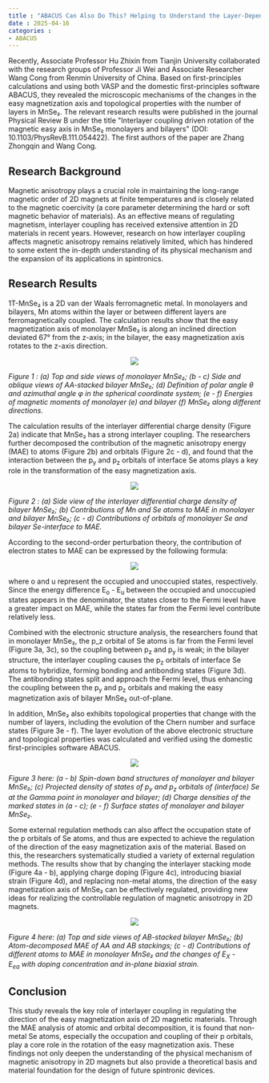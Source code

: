 ```yaml
---
title : "ABACUS Can Also Do This? Helping to Understand the Layer-Dependence of Magnetic Anisotropy in 2D Magnetic Materials"
date : 2025-04-16
categories :
- ABACUS
---
```


Recently, Associate Professor Hu Zhixin from Tianjin University collaborated with the research groups of Professor Ji Wei and Associate Researcher Wang Cong from Renmin University of China. Based on first-principles calculations and using both VASP and the domestic first-principles software ABACUS, they revealed the microscopic mechanisms of the changes in the easy magnetization axis and topological properties with the number of layers in MnSe₂. The relevant research results were published in the journal Physical Review B under the title "Interlayer coupling driven rotation of the magnetic easy axis in MnSe₂ monolayers and bilayers" (DOI: 10.1103/PhysRevB.111.054422). The first authors of the paper are Zhang Zhongqin and Wang Cong.

<!-- more -->

## Research Background

Magnetic anisotropy plays a crucial role in maintaining the long-range magnetic order of 2D magnets at finite temperatures and is closely related to the magnetic coercivity (a core parameter determining the hard or soft magnetic behavior of materials). As an effective means of regulating magnetism, interlayer coupling has received extensive attention in 2D materials in recent years. However, research on how interlayer coupling affects magnetic anisotropy remains relatively limited, which has hindered to some extent the in-depth understanding of its physical mechanism and the expansion of its applications in spintronics.

## Research Results

1T-MnSe₂ is a 2D van der Waals ferromagnetic metal. In monolayers and bilayers, Mn atoms within the layer or between different layers are ferromagnetically coupled. The calculation results show that the easy magnetization axis of monolayer MnSe₂ is along an inclined direction deviated 67° from the z-axis; in the bilayer, the easy magnetization axis rotates to the z-axis direction.

<center>
<img src="https://dp-public.oss-cn-beijing.aliyuncs.com/community/Blog%20Files/ABACUS_16_04_2025/p1.webp">
</center>

 *Figure 1 : (a) Top and side views of monolayer MnSe₂; (b - c) Side and oblique views of AA-stacked bilayer MnSe₂; (d) Definition of polar angle θ and azimuthal angle φ in the spherical coordinate system; (e - f) Energies of magnetic moments of monolayer (e) and bilayer (f) MnSe₂ along different directions.*

The calculation results of the interlayer differential charge density (Figure 2a) indicate that MnSe₂ has a strong interlayer coupling. The researchers further decomposed the contribution of the magnetic anisotropy energy (MAE) to atoms (Figure 2b) and orbitals (Figure 2c - d), and found that the interaction between the p<sub>y</sub> and p<sub>z</sub> orbitals of interface Se atoms plays a key role in the transformation of the easy magnetization axis.

<center>
<img src="https://dp-public.oss-cn-beijing.aliyuncs.com/community/Blog%20Files/ABACUS_16_04_2025/p2.webp">
</center>

*Figure 2 : (a) Side view of the interlayer differential charge density of bilayer MnSe₂; (b) Contributions of Mn and Se atoms to MAE in monolayer and bilayer MnSe₂; (c - d) Contributions of orbitals of monolayer Se and bilayer Se-interface to MAE.*

According to the second-order perturbation theory, the contribution of electron states to MAE can be expressed by the following formula:

<center>
  <img src="https://dp-public.oss-cn-beijing.aliyuncs.com/community/Blog%20Files/ABACUS_16_04_2025/formula1.webp">
</center>

where o and u represent the occupied and unoccupied states, respectively. Since the energy difference E<sub>o</sub> - E<sub>u</sub> between the occupied and unoccupied states appears in the denominator, the states closer to the Fermi level have a greater impact on MAE, while the states far from the Fermi level contribute relatively less.

Combined with the electronic structure analysis, the researchers found that in monolayer MnSe₂, the p_z orbital of Se atoms is far from the Fermi level (Figure 3a, 3c), so the coupling between p<sub>z</sub> and  p<sub>y</sub> is weak; in the bilayer structure, the interlayer coupling causes the p<sub>z</sub> orbitals of interface Se atoms to hybridize, forming bonding and antibonding states (Figure 3d). The antibonding states split and approach the Fermi level, thus enhancing the coupling between the  p<sub>y</sub> and p<sub>z</sub> orbitals and making the easy magnetization axis of bilayer MnSe₂ out-of-plane.

In addition, MnSe₂ also exhibits topological properties that change with the number of layers, including the evolution of the Chern number and surface states (Figure 3e - f). The layer evolution of the above electronic structure and topological properties was calculated and verified using the domestic first-principles software ABACUS.

<center>
<img src="https://dp-public.oss-cn-beijing.aliyuncs.com/community/Blog%20Files/ABACUS_16_04_2025/p3.webp">
</center>

*Figure 3 here: (a - b) Spin-down band structures of monolayer and bilayer MnSe₂; (c) Projected density of states of p<sub>y</sub> and p<sub>z</sub> orbitals of (interface) Se at the Gamma point in monolayer and bilayer; (d) Charge densities of the marked states in (a - c); (e - f) Surface states of monolayer and bilayer MnSe₂.*

Some external regulation methods can also affect the occupation state of the p orbitals of Se atoms, and thus are expected to achieve the regulation of the direction of the easy magnetization axis of the material. Based on this, the researchers systematically studied a variety of external regulation methods. The results show that by changing the interlayer stacking mode (Figure 4a - b), applying charge doping (Figure 4c), introducing biaxial strain (Figure 4d), and replacing non-metal atoms, the direction of the easy magnetization axis of MnSe₂ can be effectively regulated, providing new ideas for realizing the controllable regulation of magnetic anisotropy in 2D magnets.

<center>
<img src="https://dp-public.oss-cn-beijing.aliyuncs.com/community/Blog%20Files/ABACUS_16_04_2025/p4.webp">
</center>

*Figure 4 here: (a) Top and side views of AB-stacked bilayer MnSe₂; (b) Atom-decomposed MAE of AA and AB stackings; (c - d) Contributions of different atoms to MAE in monolayer MnSe₂ and the changes of E<sub>X</sub> - E<sub>ea</sub> with doping concentration and in-plane biaxial strain.*

## Conclusion

This study reveals the key role of interlayer coupling in regulating the direction of the easy magnetization axis of 2D magnetic materials. Through the MAE analysis of atomic and orbital decomposition, it is found that non-metal Se atoms, especially the occupation and coupling of their p orbitals, play a core role in the rotation of the easy magnetization axis. These findings not only deepen the understanding of the physical mechanism of magnetic anisotropy in 2D magnets but also provide a theoretical basis and material foundation for the design of future spintronic devices.
